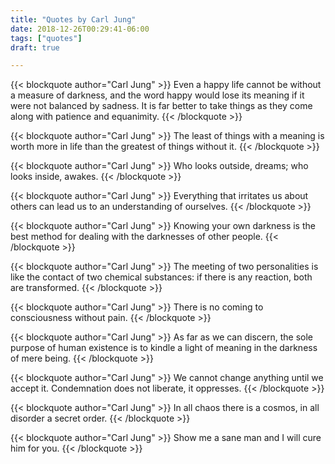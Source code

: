 ```yaml
---
title: "Quotes by Carl Jung"
date: 2018-12-26T00:29:41-06:00
tags: ["quotes"]
draft: true

---
```


{{< blockquote author="Carl Jung" >}}
Even a happy life cannot be without a measure of darkness, and the word happy would lose its meaning if it were not balanced by sadness. It is far better to take things as they come along with patience and equanimity.
{{< /blockquote >}}

{{< blockquote author="Carl Jung" >}}
The least of things with a meaning is worth more in life than the greatest of things without it.
{{< /blockquote >}}

{{< blockquote author="Carl Jung" >}}
Who looks outside, dreams; who looks inside, awakes.
{{< /blockquote >}}

{{< blockquote author="Carl Jung" >}}
Everything that irritates us about others can lead us to an understanding of ourselves.
{{< /blockquote >}}

{{< blockquote author="Carl Jung" >}}
Knowing your own darkness is the best method for dealing with the darknesses of other people.
{{< /blockquote >}}

{{< blockquote author="Carl Jung" >}}
The meeting of two personalities is like the contact of two chemical substances: if there is any reaction, both are transformed.
{{< /blockquote >}}

{{< blockquote author="Carl Jung" >}}
There is no coming to consciousness without pain.
{{< /blockquote >}}

{{< blockquote author="Carl Jung" >}}
As far as we can discern, the sole purpose of human existence is to kindle a light of meaning in the darkness of mere being.
{{< /blockquote >}}

{{< blockquote author="Carl Jung" >}}
We cannot change anything until we accept it. Condemnation does not liberate, it oppresses.
{{< /blockquote >}}

{{< blockquote author="Carl Jung" >}}
In all chaos there is a cosmos, in all disorder a secret order.
{{< /blockquote >}}

{{< blockquote author="Carl Jung" >}}
Show me a sane man and I will cure him for you.
{{< /blockquote >}}
